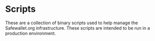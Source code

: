 # Scripts

These are a collection of binary scripts used to help manage the Safewallet.org infrastructure. These scripts are intended to be run in a production environment.